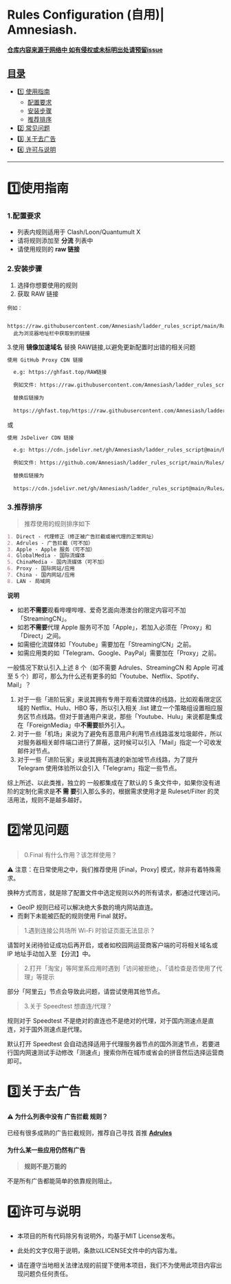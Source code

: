 # Rules Configuration (自用)| Amnesiash.

<p align="center">
  <a href="https://github.com/Amnesiash/ladder_rules_script/tree/main/Rules">

  **仓库内容来源于网络中 如有侵权或未标明出处请预留issue**
</p>

## 目录
- [1️⃣ 使用指南](#1️⃣使用指南)
  - [配置要求](#)
  - [安装步骤](#)
  - [推荐排序](#)
- [2️⃣ 常见问题](#2️⃣常见问题)
- [3️⃣ 关于去广告](#3️⃣关于去广告)
- [4️⃣ 许可与说明](#8️⃣许可与说明)
-----

# **1️⃣使用指南**
### 1.配置要求
 - 列表内规则适用于 Clash/Loon/Quantumult X
 - 请将规则添加至 **分流** 列表中
 - 请使用规则的 **raw 链接**

### 2.安装步骤

1. 选择你想要使用的规则
2. 获取 RAW 链接
```
例如：
  
  https://raw.githubusercontent.com/Amnesiash/ladder_rules_script/main/Rules/Clash/Proxy.yaml 
  此为浏览器地址栏中获取到的链接

```
3.使用 **镜像加速域名** 替换 RAW链接,以避免更新配置时出错的相关问题


```markdown
使用 GitHub Proxy CDN 链接

  e.g: https://ghfast.top/RAW链接
  
  例如文件: https://raw.githubusercontent.com/Amnesiash/ladder_rules_script/main/Rules/Clash/Proxy.yaml
  
  替换后链接为
  
  https://ghfast.top/https://raw.githubusercontent.com/Amnesiash/ladder_rules_script/main/Rules/Clash/Proxy.yaml
```
或
```markdown
使用 JsDeliver CDN 链接

  e.g: https://cdn.jsdelivr.net/gh/Amnesiash/ladder_rules_script@main/Rules/Clash/Proxy.yaml
  
  例如文件: https://github.com/Amnesiash/ladder_rules_script/main/Rules/Clash/Proxy.yaml
  
  替换后链接为
  
  https://cdn.jsdelivr.net/gh/Amnesiash/ladder_rules_script@main/Rules/Clash/Proxy.yaml
```


### 3.推荐排序

> 推荐使用的规则排序如下
```markdown
1. Direct - 代理修正（修正被广告拦截或被代理的正常网址）
2. Adrules - 广告拦截（可不加）
3. Apple - Apple 服务（可不加）
4. GlobalMedia - 国际流媒体
5. ChinaMedia - 国内流媒体（可不加）
6. Proxy - 国际网站/应用
7. China - 国内网站/应用
8. LAN - 局域网
```

**说明**

- 如若**不需要**观看哔哩哔哩、爱奇艺面向港澳台的限定内容可不加「StreamingCN」。
- 如若**不需要**代理 Apple 服务可不加「Apple」，若加入必须在「Proxy」和「Direct」之间。
- 如需细化流媒体如「Youtube」需要加在「Streaming!CN」之前。
- 如需应用类的如「Telegram、Google、PayPal」需要加在「Proxy」之前。

一般情况下默认引入上述 8 个（如不需要 Adrules、StreamingCN 和 Apple 可减至 5 个）即可，那么为什么还有更多的如「Youtube、Netflix、Spotify、Mail」？

1. 对于一些「进阶玩家」来说其拥有专用于观看流媒体的线路，比如观看限定区域的 Netflix、Hulu、HBO 等，所以引入相关 .list 建立一个策略组设置相应服务区节点线路。但对于普通用户来说，那些「Youtube、Hulu」来说都是集成在「ForeignMedia」中**不需要**额外引入。
2. 对于一些「机场」来说为了避免有恶意用户利用节点线路滥发垃圾邮件，所以对服务器相关邮件端口进行了屏蔽，这时候可以引入「Mail」指定一个可收发邮件对节点。
3. 对于一些「进阶玩家」来说其拥有高速的新加坡节点线路，为了提升 Telegram 使用体验所以会引入「Telegram」指定一些节点。

综上所述、以此类推，独立的  一般都集成在了默认的 5 条文件中，如果你没有进阶的定制化需求是**不 需 要**引入那么多的，根据需求使用才是 Ruleset/Filter 的灵活用法，规则不是越多越好。

# **2️⃣常见问题**

> 0.Final 有什么作用？该怎样使用？

⚠️ 注意：在日常使用之中，我们推荐使用 [Final，Proxy] 模式，除非有着特殊需求。

换种方式而言，就是除了配置文件中选定规则以外的所有请求，都通过代理访问。

- GeoIP 规则已经可以解决绝大多数的境内网站直连。
- 而剩下未能被匹配的规则使用 Final 就好。

> 1.遇到连接公共场所 Wi-Fi 时验证页面无法显示？

请暂时关闭待验证成功后再开启，或者如校园网运营商客户端的可将相关域名或 IP 地址手动加入至 【分流】中。

> 2.打开「淘宝」等阿里系应用时遇到「访问被拒绝」、「请检查是否使用了代理」等提示

部分「阿里云」节点会导致此问题，请尝试使用其他节点。

> 3.关于 Speedtest 想直连/代理？

规则对于 Speedtest 不是绝对的直连也不是绝对的代理，对于国内测速点是直连，对于国外测速点是代理。

默认打开 Speedtest 会自动选择适用于代理服务器节点的国外测速节点，若要进行国内网速测试手动修改「测速点」搜索你所在城市或省会的拼音然后选择运营商即可。


# **3️⃣关于去广告**

#### ⚠️ 为什么列表中没有 广告拦截 规则？

已经有很多成熟的广告拦截规则，推荐自己寻找
首推 [**Adrules**](https://adrules.top/)

#### 为什么某一些应用仍然有广告

> **规则不是万能的**

不是所有广告都能简单的依靠规则阻止。

# **4️⃣许可与说明**

- 本项目的所有代码除另有说明外，均基于MIT License发布。

- 此处的文字仅用于说明，条款以LICENSE文件中的内容为准。

- 请在遵守当地相关法律法规的前提下使用本项目，我们不为使用此项目内容出现问题负任何责任。
